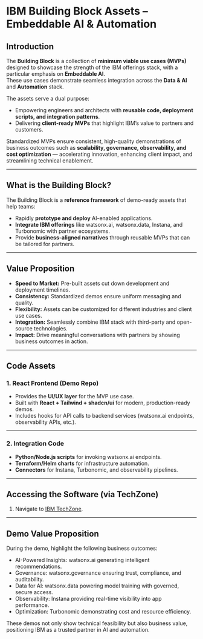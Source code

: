 # IBM Building Block Assets – Embeddable AI & Automation

## Introduction  
The **Building Block** is a collection of **minimum viable use cases (MVPs)** designed to showcase the strength of the IBM offerings stack, with a particular emphasis on **Embeddable AI**.  
These use cases demonstrate seamless integration across the **Data & AI** and **Automation** stack.  

The assets serve a dual purpose:  
- Empowering engineers and architects with **reusable code, deployment scripts, and integration patterns**.  
- Delivering **client-ready MVPs** that highlight IBM’s value to partners and customers.  

Standardized MVPs ensure consistent, high-quality demonstrations of business outcomes such as **scalability, governance, observability, and cost optimization** — accelerating innovation, enhancing client impact, and streamlining technical enablement.

---

## What is the Building Block?  
The Building Block is a **reference framework** of demo-ready assets that help teams:  
- Rapidly **prototype and deploy** AI-enabled applications.  
- **Integrate IBM offerings** like watsonx.ai, watsonx.data, Instana, and Turbonomic with partner ecosystems.  
- Provide **business-aligned narratives** through reusable MVPs that can be tailored for partners.  

---

## Value Proposition  
- **Speed to Market:** Pre-built assets cut down development and deployment timelines.  
- **Consistency:** Standardized demos ensure uniform messaging and quality.  
- **Flexibility:** Assets can be customized for different industries and client use cases.  
- **Integration:** Seamlessly combine IBM stack with third-party and open-source technologies.  
- **Impact:** Drive meaningful conversations with partners by showing business outcomes in action.  

---

## Code Assets  

### 1. React Frontend (Demo Repo)  
- Provides the **UI/UX layer** for the MVP use case.  
- Built with **React + Tailwind + shadcn/ui** for modern, production-ready demos.  
- Includes hooks for API calls to backend services (watsonx.ai endpoints, observability APIs, etc.).  

---

### 2. Integration Code  
- **Python/Node.js scripts** for invoking watsonx.ai endpoints.  
- **Terraform/Helm charts** for infrastructure automation.  
- **Connectors** for Instana, Turbonomic, and observability pipelines.  

---

## Accessing the Software (via TechZone)  
1. Navigate to [IBM TechZone](https://techzone.ibm.com/).  

---

## Demo Value Proposition

During the demo, highlight the following business outcomes:
- AI-Powered Insights: watsonx.ai generating intelligent recommendations.
- Governance: watsonx.governance ensuring trust, compliance, and auditability.
- Data for AI: watsonx.data powering model training with governed, secure access.
- Observability: Instana providing real-time visibility into app performance.
- Optimization: Turbonomic demonstrating cost and resource efficiency.

These demos not only show technical feasibility but also business value, positioning IBM as a trusted partner in AI and automation.
